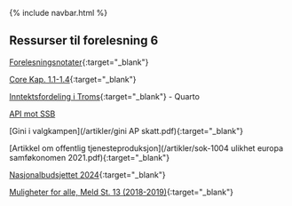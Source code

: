 
{% include navbar.html %}

## Ressurser til forelesning 6

[Forelesningsnotater](/forelesninger/SOK-1004_Forelesning_6_h24.pdf){:target="_blank"}

[Core Kap. 1.1-1.4](https://www.core-econ.org/the-economy/microeconomics/0-3-contents.html#contents){:target="_blank"}

[Inntektsfordeling i Troms](/rkode/F6_inntektsfordeling_2015.qmd){:target="_blank"} - Quarto         

[API mot SSB](/rkode/api_ssb.R)            

[Gini i valgkampen](/artikler/gini AP skatt.pdf){:target="_blank"}

[Artikkel om offentlig tjenesteproduksjon](/artikler/sok-1004 ulikhet europa samføkonomen 2021.pdf){:target="_blank"}

[Nasjonalbudsjettet 2024](https://www.regjeringen.no/contentassets/3aef7f0d3bca43b387fd97b6b5cc6905/no/pdfs/stm202320240001000dddpdfs.pdf){:target="_blank"}


[Muligheter for alle, Meld St. 13 (2018-2019)](https://www.regjeringen.no/contentassets/472d31ff815d4ce7909f5593bf7d79b8/no/pdfs/stm201820190013000dddpdfs.pdf){:target="_blank"}
